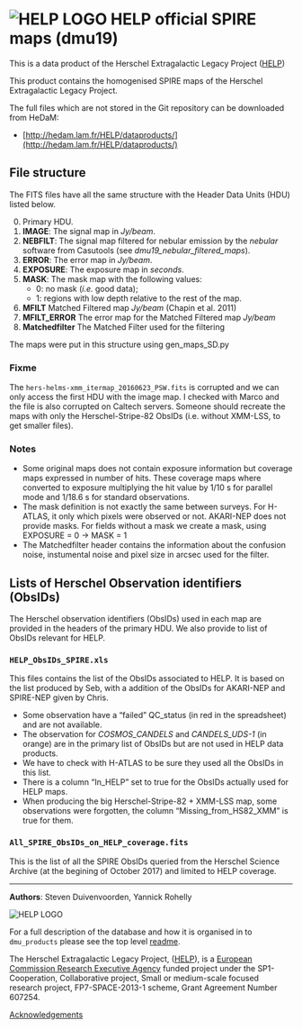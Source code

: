 # ![HELP LOGO](https://avatars1.githubusercontent.com/u/7880370?s=75&v=4) HELP official SPIRE maps (dmu19)

This is a data product of the Herschel Extragalactic Legacy Project ([HELP](http://www.herschel.sussex.ac.uk))

This product contains the homogenised SPIRE maps of the Herschel Extragalactic
Legacy Project.

The full files which are not stored in the Git repository can be downloaded from HeDaM:

- [http://hedam.lam.fr/HELP/dataproducts/](http://hedam.lam.fr/HELP/dataproducts/)

## File structure

The FITS files have all the same structure with the Header Data Units (HDU)
listed below. 

0. Primary HDU.
1. **IMAGE**: The signal map in *Jy/beam*.
2. **NEBFILT**: The signal map filtered for nebular emission by the *nebular*
    software from Casutools (see *dmu19_nebular_filtered_maps*).
3. **ERROR**: The error map in *Jy/beam*.
4. **EXPOSURE**: The exposure map in *seconds*.
5. **MASK**: The mask map with the following values:
    - 0: no mask (*i.e.* good data);
    - 1: regions with low depth relative to the rest of the map.
6. **MFILT** Matched Filtered map *Jy/beam* (Chapin et al. 2011)
7. **MFILT_ERROR** The error map for the Matched Filtered map *Jy/beam*
8. **Matchedfilter** The Matched Filter used for the filtering

The maps were put in this structure using gen_maps_SD.py

### Fixme

The `hers-helms-xmm_itermap_20160623_PSW.fits` is corrupted and we can only
access the first HDU with the image map. I checked with Marco and the file is
also corrupted on Caltech servers. Someone should recreate the maps with only
the Herschel-Stripe-82 ObsIDs (i.e. without XMM-LSS, to get smaller files).

### Notes

- Some original maps does not contain exposure information but coverage maps
  expressed in number of hits.  These coverage maps where converted to exposure
  multiplying the hit value by 1/10 s for parallel mode and 1/18.6 s for
  standard observations.
- The mask definition is not exactly the same between surveys. For H-ATLAS, it
  only which pixels were observed or not. AKARI-NEP does not provide masks.
  For fields without a mask we create a mask, using EXPOSURE = 0 -> MASK = 1 
- The Matchedfilter header contains the information about the confusion noise,
  instumental noise and pixel size in arcsec used for the filter.    

## Lists of Herschel Observation identifiers (ObsIDs)

The Herschel observation identifiers (ObsIDs) used in each map are provided in
the headers of the primary HDU.  We also provide to list of ObsIDs relevant for
HELP.

### `HELP_ObsIDs_SPIRE.xls`

This files contains the list of the ObsIDs associated to HELP.  It is based on
the list produced by Seb, with a addition of the ObsIDs for AKARI-NEP and
SPIRE-NEP given by Chris.

- Some observation have a “failed” QC_status (in red in the spreadsheet) and are
    not available.
- The observation for *COSMOS_CANDELS* and *CANDELS_UDS-1* (in orange) are in
    the primary list of ObsIDs but are not used in HELP data products.
- We have to check with H-ATLAS to be sure they used all the ObsIDs in this
    list.
- There is a column “In_HELP” set to true for the ObsIDs actually used for HELP
    maps.
- When producing the big Herschel-Stripe-82 + XMM-LSS map, some observations
    were forgotten, the column “Missing_from_HS82_XMM” is true for them.

### `All_SPIRE_ObsIDs_on_HELP_coverage.fits`

This is the list of all the SPIRE ObsIDs queried from the Herschel Science
Archive (at the begining of October 2017) and limited to HELP coverage.

-------------------------------------------------------------------------------

**Authors**: Steven Duivenvoorden, Yannick Rohelly

 ![HELP LOGO](https://avatars1.githubusercontent.com/u/7880370?s=75&v=4)
 
For a full description of the database and how it is organised in to `dmu_products` please see the top level [readme](../readme.md).
 
The Herschel Extragalactic Legacy Project, ([HELP](http://herschel.sussex.ac.uk/)), is a [European Commission Research Executive Agency](https://ec.europa.eu/info/departments/research-executive-agency_en)
funded project under the SP1-Cooperation, Collaborative project, Small or medium-scale focused research project, FP7-SPACE-2013-1 scheme, Grant Agreement
Number 607254.

[Acknowledgements](http://herschel.sussex.ac.uk/acknowledgements)

